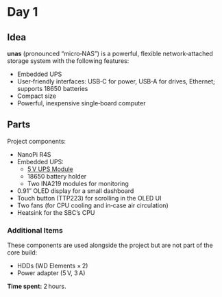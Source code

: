 # Day 1

## Idea

**unas** (pronounced “micro‑NAS”) is a powerful, flexible network‑attached storage system with the following features:

* Embedded UPS
* User‑friendly interfaces: USB‑C for power, USB‑A for drives, Ethernet; supports 18650 batteries
* Compact size
* Powerful, inexpensive single‑board computer

## Parts

Project components:

* NanoPi R4S
* Embedded UPS:
  * [5 V UPS Module](https://aliexpress.ru/item/1005005195434497.html)
  * 18650 battery holder
  * Two INA219 modules for monitoring
* 0.91″ OLED display for a small dashboard
* Touch button (TTP223) for scrolling in the OLED UI
* Two fans (for CPU cooling and in‑case air circulation)
* Heatsink for the SBC’s CPU

### Additional Items
These components are used alongside the project but are not part of the core build:
* HDDs (WD Elements × 2)
* Power adapter (5 V, 3 A)

**Time spent:** 2 hours.
